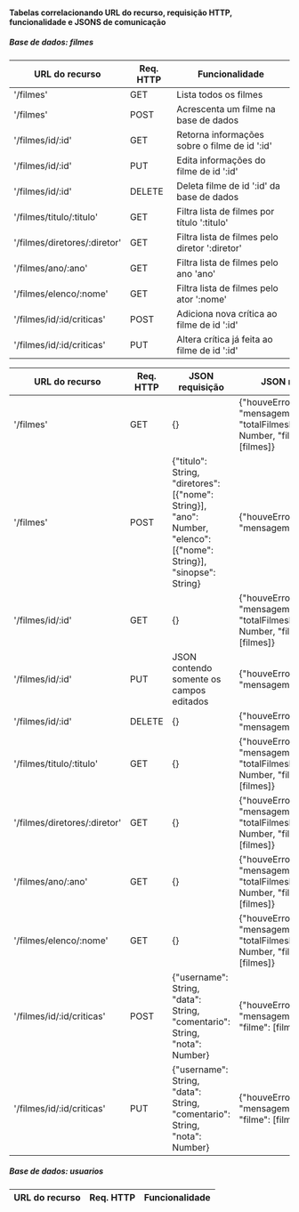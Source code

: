 #### Tabelas correlacionando URL do recurso, requisição HTTP, funcionalidade e JSONS de comunicação

##### Base de dados: filmes

| URL do recurso                | Req. HTTP     | Funcionalidade                                        |
| ---                           | ---           | ---                                                   |
| '/filmes'                     | GET           | Lista todos os filmes                                 |
| '/filmes'                     | POST          | Acrescenta um filme na base de dados                  |
| '/filmes/id/:id'              | GET           | Retorna informações sobre o filme de id ':id'         |
| '/filmes/id/:id'              | PUT           | Edita informações do filme de id ':id'                |
| '/filmes/id/:id'              | DELETE        | Deleta filme de id ':id' da base de dados             |
| '/filmes/titulo/:titulo'      | GET           | Filtra lista de filmes por título ':titulo'           |
| '/filmes/diretores/:diretor'  | GET           | Filtra lista de filmes pelo diretor ':diretor'        |
| '/filmes/ano/:ano'            | GET           | Filtra lista de filmes pelo ano 'ano'                 |
| '/filmes/elenco/:nome'        | GET           | Filtra lista de filmes pelo ator ':nome'              |
| '/filmes/id/:id/criticas'     | POST          | Adiciona nova crítica ao filme de id ':id'            |
| '/filmes/id/:id/criticas'     | PUT           | Altera crítica já feita ao filme de id ':id'          |


| URL do recurso                | Req. HTTP     | JSON requisição                                                                                                       | JSON resposta                                                                                         |
| ---                           | ---           | ---                                                                                                                   | ---                                                                                                   |
| '/filmes'                     | GET           | {}                                                                                                                    | {"houveErro": Boolean, "mensagemErro": String, "totalFilmesEncontrados": Number, "filmes": [filmes]}  |
| '/filmes'                     | POST          | {"titulo": String, "diretores": [{"nome": String}], "ano": Number, "elenco": [{"nome": String}], "sinopse": String}   | {"houveErro": Boolean, "mensagemErro"}                                                                |
| '/filmes/id/:id'              | GET           | {}                                                                                                                    | {"houveErro": Boolean, "mensagemErro": String, "totalFilmesEncontrados": Number, "filmes": [filmes]}  |
| '/filmes/id/:id'              | PUT           | JSON contendo somente os campos editados                                                                              | {"houveErro": Boolean, "mensagemErro": String}                                                        |
| '/filmes/id/:id'              | DELETE        | {}                                                                                                                    | {"houveErro": Boolean, "mensagemErro": String}                                                        |
| '/filmes/titulo/:titulo'      | GET           | {}                                                                                                                    | {"houveErro": Boolean, "mensagemErro": String, "totalFilmesEncontrados": Number, "filmes": [filmes]}  |
| '/filmes/diretores/:diretor'  | GET           | {}                                                                                                                    | {"houveErro": Boolean, "mensagemErro": String, "totalFilmesEncontrados": Number, "filmes": [filmes]}  |
| '/filmes/ano/:ano'            | GET           | {}                                                                                                                    | {"houveErro": Boolean, "mensagemErro": String, "totalFilmesEncontrados": Number, "filmes": [filmes]}  |
| '/filmes/elenco/:nome'        | GET           | {}                                                                                                                    | {"houveErro": Boolean, "mensagemErro": String, "totalFilmesEncontrados": Number, "filmes": [filmes]}  |
| '/filmes/id/:id/criticas'     | POST          | {"username": String, "data": String, "comentario": String, "nota": Number}                                            | {"houveErro": Boolean, "mensagemErro": String, "filme": [filme]}                                      |
| '/filmes/id/:id/criticas'     | PUT           | {"username": String, "data": String, "comentario": String, "nota": Number}                                            | {"houveErro": Boolean, "mensagemErro": String, "filme": [filme]}

##### Base de dados: usuarios

| URL do recurso                | Req. HTTP     | Funcionalidade                                        |
| ---                           | ---           | ---                                                   |
